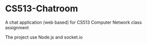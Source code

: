 # CS513-Chatroom

A chat application (web based) for CS513 Computer Network class assignment

The project use Node.js and socket.io
